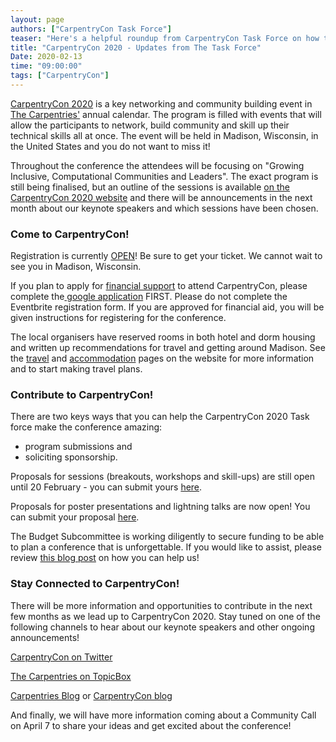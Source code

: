 ```yaml
---
layout: page
authors: ["CarpentryCon Task Force"]
teaser: "Here's a helpful roundup from CarpentryCon Task Force on how to prepare for, contribute towards and stay updated about CarpentryCon 2020"
title: "CarpentryCon 2020 - Updates from The Task Force"
Date: 2020-02-13
time: "09:00:00"
tags: ["CarpentryCon"]
---
```

[CarpentryCon 2020](https://2020.carpentrycon.org/) is a key networking and community building event in [The Carpentries'](https://carpentries.org/) annual calendar. The program is filled with events that will allow the participants to network, build community and skill up their technical skills all at once. The event will be held in Madison, Wisconsin, in the United States and you do not want to miss it!

Throughout the conference the attendees will be focusing on "Growing Inclusive, Computational Communities and Leaders". The exact program is still being finalised, but an outline of the sessions is available [on the CarpentryCon 2020 website](https://2020.carpentrycon.org/) and there will be announcements in the next month about our keynote speakers and which sessions have been chosen. 

### Come to CarpentryCon!

Registration is currently [OPEN](https://www.eventbrite.com/e/carpentrycon-2020-tickets-88906089507)! Be sure to get your ticket. We cannot wait to see you in Madison, Wisconsin. 

If you plan to apply for [financial support](https://docs.google.com/forms/d/e/1FAIpQLSf3vWlTy79TXAboT6VPElllq6ggYsSEb5QairmhU01kOHD_Dg/viewform) to attend CarpentryCon, please complete the[ google application](https://docs.google.com/forms/d/e/1FAIpQLSf3vWlTy79TXAboT6VPElllq6ggYsSEb5QairmhU01kOHD_Dg/viewform) FIRST. Please do not complete the Eventbrite registration form. If you are approved for financial aid, you will be given instructions for registering for the conference. 

The local organisers have reserved rooms in both hotel and dorm housing and written up recommendations for travel and getting around Madison. See the [travel](https://2020.carpentrycon.org/venue/) and [accommodation](https://2020.carpentrycon.org/accommodation/) pages on the website for more information and to start making travel plans. 


### Contribute to CarpentryCon! 

There are two keys ways that you can help the CarpentryCon 2020 Task force make the conference amazing: 
- program submissions and 
- soliciting sponsorship. 

Proposals for sessions (breakouts, workshops and skill-ups) are still open until 20 February - you can submit yours [here](https://forms.gle/TRrz3mdfys7gXV9YA).

Proposals for poster presentations and lightning talks are now open! You can submit your proposal [here](https://forms.gle/UU8M9k14bbDqam1r9).

The Budget Subcommittee is working diligently to secure funding to be able to plan a conference that is unforgettable. If you would like to assist, please review [this blog post](https://carpentries.org/blog/2020/02/carpentrycon2020-sponsorship-kit/) on how you can help us! 

### Stay Connected to CarpentryCon!

There will be more information and opportunities to contribute in the next few months as we lead up to CarpentryCon 2020. Stay tuned on one of the following channels to hear about our keynote speakers and other ongoing announcements!

[CarpentryCon on Twitter](https://twitter.com/carpentrycon)

[The Carpentries on TopicBox](https://carpentries.topicbox.com/groups/discuss)

[Carpentries Blog](https://carpentries.org/posts-by-tags/#blog-tag-carpentrycon) or [CarpentryCon blog](https://2020.carpentrycon.org/blog/)

And finally, we will have more information coming about a Community Call on April 7 to share your ideas and get excited about the conference! 

